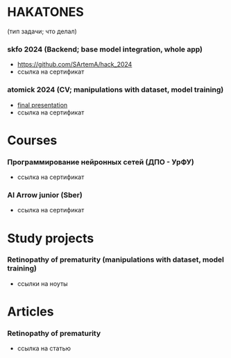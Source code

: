 # HAKATONES
(тип задачи; что делал)
### skfo 2024 (Backend; base model integration, whole app)
- https://github.com/SArtemA/hack_2024
- ссылка на сертификат
### atomick 2024 (CV; manipulations with dataset, model training)
- [final presentation](https://docs.google.com/presentation/d/1-NTaia7MFb5pJkFgTn0XUrblAdl7VTQ-fyiH5x10V2k/edit?usp=sharing)
- ссылка на сертификат

# Courses
### Программирование нейронных сетей (ДПО - УрФУ)
- ссылка на сертификат
### AI Arrow junior (Sber)
- ссылка на сертификат

# Study projects
### Retinopathy of prematurity (manipulations with dataset, model training)
- ссылки на ноуты

# Articles
### Retinopathy of prematurity
- ссылка на статью
